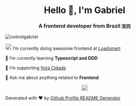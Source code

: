 <h1 align="center">Hello 👋, I'm Gabriel</h1>
<h3 align="center">A frontend developer from Brazil 🇧🇷</h3>

<p align="left"> <img src="https://komarev.com/ghpvc/?username=notnotgabriel" alt="notnotgabriel" /> </p>

<img width="20px" src="https://avatars.githubusercontent.com/u/10535096?s=200&v=4" /> I’m currently doing awesome frontend at [Loadsmart](https://loadsmart.com/)

🌱 I’m currently learning **Typescript and DDD**

👯 I’m supporting [Vota Cidade](https://github.com/Minhacps/votacidade-app)

💬 Ask me about anything related to **Frontend**

<p align="center">
<a href="https://twitter.com/notnotgabriel" target="blank"><img align="center" src="https://cdn.jsdelivr.net/npm/simple-icons@3.0.1/icons/twitter.svg" alt="notnotgabriel" height="20" width="20" /></a>
</p>

<p>Generated with ❤️ by <a href="https://rahuldkjain.github.io/gh-profile-readme-generator" target="_blank">Github Profile README Generator</a>
